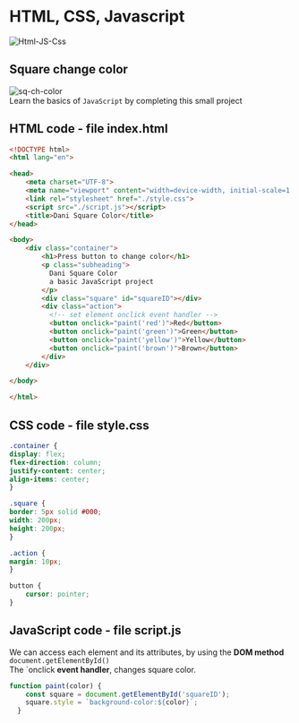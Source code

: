 # HTML, CSS, Javascript
![Html-JS-Css](https://github.com/danielurra/javascript-square-change-colors/assets/51704179/7d0a3fa4-1bb8-447f-9160-40cb2882d8b4)<br>

## Square change color
![sq-ch-color](https://github.com/danielurra/javascript-square-change-colors/assets/51704179/2050c8d5-ad05-4a82-9597-aba9a2decb4d)<br>
Learn the basics of `JavaScript` by completing this small project<br>
## HTML code - file index.html
```html
<!DOCTYPE html>
<html lang="en">

<head>
    <meta charset="UTF-8">
    <meta name="viewport" content="width=device-width, initial-scale=1.0">
    <link rel="stylesheet" href="./style.css">
    <script src="./script.js"></script>
    <title>Dani Square Color</title>
</head>

<body>
    <div class="container">
        <h1>Press button to change color</h1>
        <p class="subheading">
          Dani Square Color
          a basic JavaScript project
        </p>
        <div class="square" id="squareID"></div>
        <div class="action">
          <!-- set element onclick event handler -->
          <button onclick="paint('red')">Red</button>
          <button onclick="paint('green')">Green</button>
          <button onclick="paint('yellow')">Yellow</button>
          <button onclick="paint('brown')">Brown</button>
        </div>
    </div>

</body>

</html>
```
## CSS code - file style.css
```css
.container {
display: flex;
flex-direction: column;
justify-content: center;
align-items: center;
}

.square {
border: 5px solid #000;
width: 200px;
height: 200px;
}

.action {
margin: 10px;
}

button {
    cursor: pointer;
}
```
## JavaScript code - file script.js
 We can access each element and its attributes, by using the **DOM method** `document.getElementById()`<br>
The `onclick **event handler**, changes square color.<br>
```javascript
function paint(color) {
    const square = document.getElementById('squareID');
    square.style = `background-color:${color}`;
  }
```

